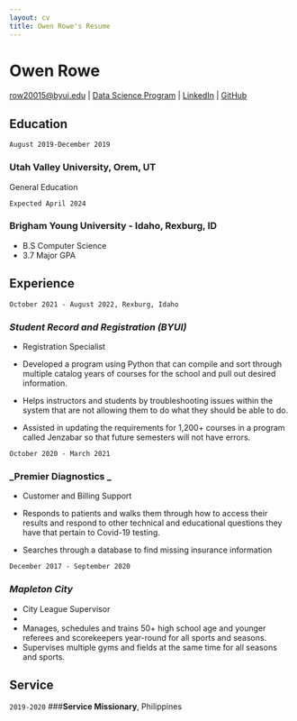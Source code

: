 ```yaml
---
layout: cv
title: Owen Rowe's Resume
---
```

# Owen Rowe


<div id="webaddress">
<a href="row20015@byui.edu">row20015@byui.edu</a>
| <a href="https://byuidatascience.github.io/development.html">Data Science Program</a>
| <a href="www.linkedin.com/in/owen-rowe-33aa481a8">LinkedIn</a>
| <a href="https://github.com/byuids-resumes">GitHub</a>
</div>

<!-- https://www.monique.tech/the-art-of-markdown -->

## Education

`August 2019-December 2019`
### __Utah Valley University__, Orem, UT

General Education

`Expected April 2024`
### __Brigham Young University - Idaho__, Rexburg, ID

- B.S Computer Science 
- 3.7 Major GPA

## Experience

`October 2021 - August 2022, Rexburg, Idaho`
### _Student Record and Registration (BYUI)_ 
- Registration Specialist

- Developed a program using Python that can compile and sort through multiple catalog years of courses for the school and pull out desired information.
- Helps instructors and students by troubleshooting issues within the system that are not allowing them to do what they should be able to do.
- Assisted in updating the requirements for 1,200+ courses in a program called Jenzabar so that future semesters will not have errors.


`October 2020 - March 2021`
### _Premier Diagnostics _
- Customer and Billing Support

- Responds to patients and walks them through how to access their results and respond to other technical and educational questions they have that pertain to Covid-19 testing.
- Searches through a database to find missing insurance information


`December 2017 - September 2020`
### _Mapleton City_
- City League Supervisor
- 
- Manages, schedules and trains 50+ high school age and
younger referees and scorekeepers year-round for all sports
and seasons.
- Supervises multiple gyms and fields at the same time for all
seasons and sports.

## Service

`2019-2020`
###__Service Missionary__, Philippines



<!-- ### Footer

Last updated: December 2022 -->


